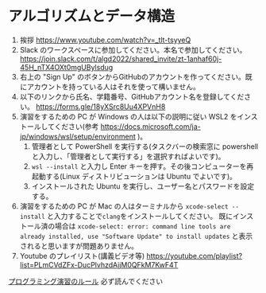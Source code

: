 # アルゴリズムとデータ構造

1. 挨拶
https://www.youtube.com/watch?v=_tlt-tsyyeQ
1. Slack のワークスペースに参加してください。本名で参加してください。
https://join.slack.com/t/algd2022/shared_invite/zt-1anhaf60j-45H_nTX4OXt0mgUBylsdug
1. 右上の "Sign Up" のボタンからGitHubのアカウントを作ってください。既にアカウントを持っている人はそれを使って構いません。
1. 以下のリンクから氏名、学籍番号、GitHubアカウント名を登録してください。
https://forms.gle/18yXSrc8Uu4XPVnH8
1. 演習をするための PC が Windows の人は以下の説明に従い WSL2 をインストールしてください(参考 https://docs.microsoft.com/ja-jp/windows/wsl/setup/environment )。
	1. 管理者として PowerShell を実行する(タスクバーの検索窓に powershell と入力し、「管理者として実行する」を選択すればよいです)。
	1. `wsl --install` と入力し Enter キーを押す。その後コンピューターを再起動する(Linux ディストリビューションは Ubuntu でよいです)。
	1. インストールされた Ubuntu を実行し、ユーザー名とパスワードを設定する。
1. 演習をするための PC が Mac の人はターミナルから `xcode-select --install` と入力することで`clang`をインストールしてください。
既にインストール済の場合は
```xcode-select: error: command line tools are already installed, use "Software Update" to install updates```
と表示されると思いますが問題ありません。
1. Youtube のプレイリスト(講義ビデオ等)
https://youtube.com/playlist?list=PLmCVdZFx-DucPlvhzdAjjM0QFkM7KwF4T

[プログラミング演習のルール](/RULES.md) 必ず読んでください
